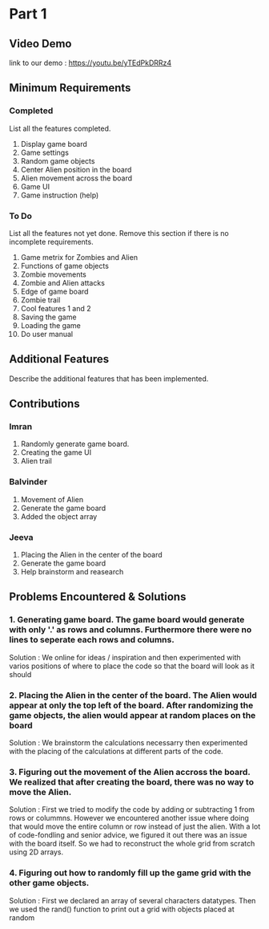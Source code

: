 # Part 1

## Video Demo

link to our demo : https://youtu.be/yTEdPkDRRz4

## Minimum Requirements

### Completed

List all the features completed.

1. Display game board 
2. Game settings 
3. Random game objects 
4. Center Alien position in the board
5. Alien movement across the board 
6. Game UI 
7. Game instruction (help)

### To Do

List all the features not yet done. Remove this section if there is no incomplete requirements.

1. Game metrix for Zombies and Alien
2. Functions of game objects 
3. Zombie movements
4. Zombie and Alien attacks 
5. Edge of game board
6. Zombie trail 
7. Cool features 1 and 2
8. Saving the game 
9. Loading the game 
10. Do user manual


## Additional Features

Describe the additional features that has been implemented.

## Contributions


### Imran

1. Randomly generate game board.
2. Creating the game UI
3. Alien trail 


### Balvinder

1. Movement of Alien
2. Generate the game board
3. Added the object array


### Jeeva

1. Placing the Alien in the center of the board
2. Generate the game board
3. Help brainstorm and reasearch

## Problems Encountered & Solutions

### 1. Generating game board. The game board would generate with only '.' as rows and columns. Furthermore there were no lines to seperate each rows and columns. 

Solution : We online for ideas / inspiration and then experimented with varios positions of where to place the code so that the board will look as it should


### 2. Placing the Alien in the center of the board. The Alien would appear at only the top left of the board. After randomizing the game objects, the alien would appear at random places on the board  

Solution : We brainstorm the calculations necessarry then experimented with the placing of the calculations at different parts of the code. 


### 3. Figuring out the movement of the Alien accross the board. We realized that after creating the board, there was no way to move the Alien. 

Solution : First we tried to modify the code by adding or subtracting 1 from rows or colummns. However  we encountered another issue where doing that would move the entire column or row instead of just the alien. With a lot of code-fondling and senior advice, we figured it out there was an issue with the board itself. So we had to reconstruct the whole grid from scratch using 2D arrays.


### 4. Figuring out how to randomly fill up the game grid with the other game objects. 

Solution : First we declared an array of several characters datatypes. Then we used the rand() function to print out a grid with objects placed at random 


